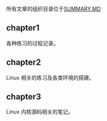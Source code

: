 所有文章的组织目录位于[SUMMARY.MD](SUMMARY.md)

## chapter1

各种练习的过程记录。

## chapter2

Linux 相关的练习及各类环境的搭建。

## chapter3

Linux 内核源码相关的笔记。

